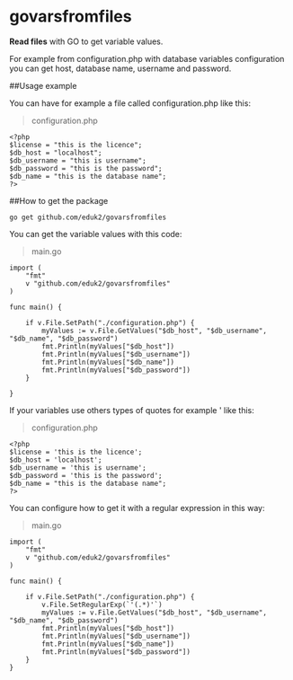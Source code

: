 govarsfromfiles
====

**Read files** with GO to get variable values.

For example from configuration.php with database variables configuration you can get host, database name, username and password.

##Usage example

You can have for example a file called configuration.php like this:

>configuration.php

    <?php
    $license = "this is the licence";
    $db_host = "localhost";
    $db_username = "this is username";
    $db_password = "this is the password";
    $db_name = "this is the database name";
    ?>


##How to get the package

    go get github.com/eduk2/govarsfromfiles

You can get the variable values with this code:

>main.go

    import (
        "fmt"
        v "github.com/eduk2/govarsfromfiles"
    )

    func main() {

        if v.File.SetPath("./configuration.php") {
            myValues := v.File.GetValues("$db_host", "$db_username", "$db_name", "$db_password")
            fmt.Println(myValues["$db_host"])
            fmt.Println(myValues["$db_username"])
            fmt.Println(myValues["$db_name"])
            fmt.Println(myValues["$db_password"])
        }

    }

If your variables use others types of quotes for example ' like this:


>configuration.php

    <?php
    $license = 'this is the licence';
    $db_host = 'localhost';
    $db_username = 'this is username';
    $db_password = 'this is the password';
    $db_name = "this is the database name";
    ?>

You can configure how to get it with a regular expression in this way:

>main.go

    import (
        "fmt"
        v "github.com/eduk2/govarsfromfiles"
    )

    func main() {

        if v.File.SetPath("./configuration.php") {
            v.File.SetRegularExp(`'(.*)'`)
            myValues := v.File.GetValues("$db_host", "$db_username", "$db_name", "$db_password")
            fmt.Println(myValues["$db_host"])
            fmt.Println(myValues["$db_username"])
            fmt.Println(myValues["$db_name"])
            fmt.Println(myValues["$db_password"])
        }
    }
